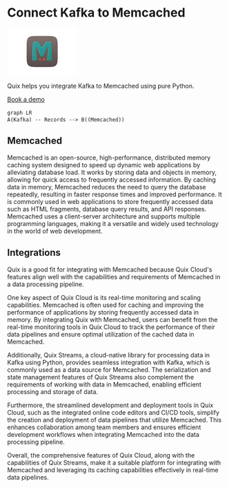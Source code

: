 # Connect Kafka to Memcached

![](./images/logo_1.jpg)

Quix helps you integrate Kafka to Memcached using pure Python.

<div>
<a class="md-button md-button--primary" href="https://share.hsforms.com/1iW0TmZzKQMChk0lxd_tGiw4yjw2?__hstc=175542013.2303933fbd746c0ac86d9ccbe9bc9100.1728383268831.1729603416735.1729620918855.31&__hssc=175542013.1.1729620918855&__hsfp=2132701734" target="_blank" style="margin-right:.5rem;">Book a demo</a>
<br/>
</div>

```mermaid
graph LR
A(Kafka) -- Records --> B((Memcached))
```

## Memcached

Memcached is an open-source, high-performance, distributed memory caching system designed to speed up dynamic web applications by alleviating database load. It works by storing data and objects in memory, allowing for quick access to frequently accessed information. By caching data in memory, Memcached reduces the need to query the database repeatedly, resulting in faster response times and improved performance. It is commonly used in web applications to store frequently accessed data such as HTML fragments, database query results, and API responses. Memcached uses a client-server architecture and supports multiple programming languages, making it a versatile and widely used technology in the world of web development.

## Integrations

Quix is a good fit for integrating with Memcached because Quix Cloud's features align well with the capabilities and requirements of Memcached in a data processing pipeline.

One key aspect of Quix Cloud is its real-time monitoring and scaling capabilities. Memcached is often used for caching and improving the performance of applications by storing frequently accessed data in memory. By integrating Quix with Memcached, users can benefit from the real-time monitoring tools in Quix Cloud to track the performance of their data pipelines and ensure optimal utilization of the cached data in Memcached.

Additionally, Quix Streams, a cloud-native library for processing data in Kafka using Python, provides seamless integration with Kafka, which is commonly used as a data source for Memcached. The serialization and state management features of Quix Streams also complement the requirements of working with data in Memcached, enabling efficient processing and storage of data.

Furthermore, the streamlined development and deployment tools in Quix Cloud, such as the integrated online code editors and CI/CD tools, simplify the creation and deployment of data pipelines that utilize Memcached. This enhances collaboration among team members and ensures efficient development workflows when integrating Memcached into the data processing pipeline.

Overall, the comprehensive features of Quix Cloud, along with the capabilities of Quix Streams, make it a suitable platform for integrating with Memcached and leveraging its caching capabilities effectively in real-time data pipelines.

